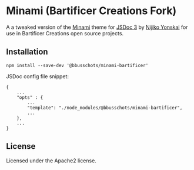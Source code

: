 # Minami (Bartificer Creations Fork)

A a tweaked version of the [Minami](https://github.com/nijikokun/minami) theme
for [JSDoc 3](http://usejsdoc.org) by
[Nijiko Yonskai](https://github.com/nijikokun) for use in Bartificer Creations
open source projects.

## Installation

```
npm install --save-dev '@bbusschots/minami-bartificer'
```

JSDoc config file snippet:

```
{
	...
	"opts" : {
		...
		"template": "./node_modules/@bbusschots/minami-bartificer",
		...
	},
	...
}
```

## License

Licensed under the Apache2 license.
